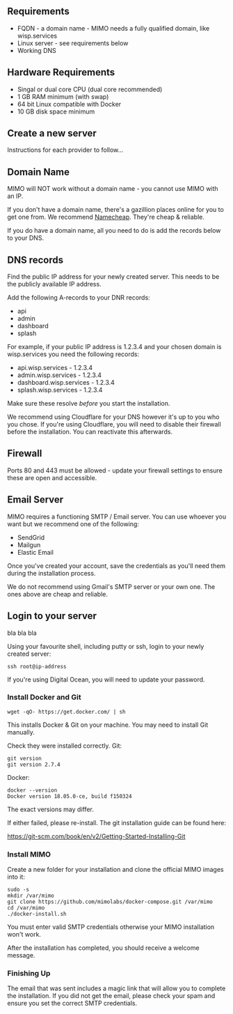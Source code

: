 ## Requirements

- FQDN - a domain name - MIMO needs a fully qualified domain, like wisp.services
- Linux server - see requirements below
- Working DNS 

## Hardware Requirements
 
- Singal or dual core CPU (dual core recommended)
- 1 GB RAM minimum (with swap)
- 64 bit Linux compatible with Docker
- 10 GB disk space minimum

## Create a new server

Instructions for each provider to follow...

## Domain Name

MIMO will NOT work without a domain name - you cannot use MIMO with an IP. 

If you don't have a domain name, there's a gazillion places online for you to get one from. We recommend [Namecheap](https://namecheap.pxf.io/c/1248558/386170/5618). They're cheap & reliable.

If you do have a domain name, all you need to do is add the records below to your DNS.

## DNS records

Find the public IP address for your newly created server. This needs to be the publicly available IP address.

Add the following A-records to your DNR records:

- api
- admin
- dashboard
- splash

For example, if your public IP address is 1.2.3.4 and your chosen domain is wisp.services you need the following records:

- api.wisp.services - 1.2.3.4
- admin.wisp.services - 1.2.3.4
- dashboard.wisp.services - 1.2.3.4
- splash.wisp.services - 1.2.3.4

Make sure these resolve *before* you start the installation.

We recommend using Cloudflare for your DNS however it's up to you who you chose. If you're using Cloudflare, you will need to disable their firewall before the installation. You can reactivate this afterwards.

## Firewall

Ports 80 and 443 must be allowed - update your firewall settings to ensure these are open and accessible.

## Email Server

MIMO requires a functioning SMTP / Email server. You can use whoever you want but we recommend one of the following:

- SendGrid
- Mailgun
- Elastic Email

Once you've created your account, save the credentials as you'll need them during the installation process.

We do not recommend using Gmail's SMTP server or your own one. The ones above are cheap and reliable.

## Login to your server

bla bla bla

Using your favourite shell, including putty or ssh, login to your newly created server:

```
ssh root@ip-address
```

If you're using Digital Ocean, you will need to update your password.

### Install Docker and Git

```
wget -qO- https://get.docker.com/ | sh
```

This installs Docker & Git on your machine. You may need to install Git manually.

Check they were installed correctly. Git:

```
git version
git version 2.7.4
```

Docker:

```
docker --version
Docker version 18.05.0-ce, build f150324
```

The exact versions may differ.

If either failed, please re-install. The git installation guide can be found here:

https://git-scm.com/book/en/v2/Getting-Started-Installing-Git

### Install MIMO

Create a new folder for your installation and clone the official MIMO images into it:

```
sudo -s
mkdir /var/mimo
git clone https://github.com/mimolabs/docker-compose.git /var/mimo
cd /var/mimo
./docker-install.sh
```

You must enter valid SMTP credentials otherwise your MIMO installation won't work.

After the installation has completed, you should receive a welcome message.

### Finishing Up

The email that was sent includes a magic link that will allow you to complete the installation. If you did not get the email, please check your spam and ensure you set the correct SMTP credentials.
